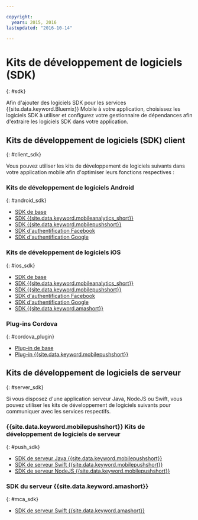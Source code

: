 ```yaml
---

copyright:
  years: 2015, 2016
lastupdated: "2016-10-14"

---
```

# Kits de développement de logiciels (SDK)
{: #sdk}

Afin d'ajouter des logiciels SDK pour les services {{site.data.keyword.Bluemix}} Mobile à votre application, choisissez les logiciels SDK à utiliser et configurez votre gestionnaire de dépendances afin d'extraire les logiciels SDK dans votre application.


## Kits de développement de logiciels (SDK) client
{: #client_sdk}

Vous pouvez utiliser les kits de développement de logiciels suivants dans
votre application mobile afin d'optimiser leurs fonctions respectives : 


### Kits de développement de logiciels Android
{: #android_sdk}

- [SDK de base](https://github.com/ibm-bluemix-mobile-services/bms-clientsdk-android-core) 
- [SDK {{site.data.keyword.mobileanalytics_short}}](https://github.com/ibm-bluemix-mobile-services/bms-clientsdk-android-analytics) 
- [SDK {{site.data.keyword.mobilepushshort}}](https://github.com/ibm-bluemix-mobile-services/bms-clientsdk-android-push) 
- [SDK d'authentification Facebook](https://github.com/ibm-bluemix-mobile-services/bms-clientsdk-android-security-facebookauthentication) 
- [SDK d'authentification Google](https://github.com/ibm-bluemix-mobile-services/bms-clientsdk-android-security-googleauthentication) 


### Kits de développement de logiciels iOS
{: #ios_sdk}

- [SDK de base](https://github.com/ibm-bluemix-mobile-services/bms-clientsdk-swift-core)
- [SDK {{site.data.keyword.mobileanalytics_short}}](https://github.com/ibm-bluemix-mobile-services/bms-clientsdk-swift-analytics) 
- [SDK {{site.data.keyword.mobilepushshort}}](https://github.com/ibm-bluemix-mobile-services/bms-clientsdk-swift-push) 
- [SDK d'authentification Facebook](https://github.com/ibm-bluemix-mobile-services/bms-clientsdk-swift-security-facebookauthentication)
- [SDK d'authentification Google](https://github.com/ibm-bluemix-mobile-services/bms-clientsdk-swift-security-googleauthentication) 
- [SDK {{site.data.keyword.amashort}}](https://github.com/ibm-bluemix-mobile-services/bms-clientsdk-swift-security) 


### Plug-ins Cordova
{: #cordova_plugin}

- [Plug-in de base](https://github.com/ibm-bluemix-mobile-services/bms-clientsdk-cordova-plugin-core)
- [Plug-in {{site.data.keyword.mobilepushshort}} ](https://github.com/ibm-bluemix-mobile-services/bms-clientsdk-cordova-plugin-push)


## Kits de développement de logiciels de serveur
{: #server_sdk}

Si vous disposez d'une application serveur Java, NodeJS ou Swift, vous
pouvez utiliser les kits de développement de logiciels suivants pour
communiquer avec les services respectifs.


### {{site.data.keyword.mobilepushshort}} Kits de développement de logiciels de serveur
{: #push_sdk}

- [SDK de serveur Java {{site.data.keyword.mobilepushshort}}](https://github.com/ibm-bluemix-mobile-services/bms-pushnotifications-serversdk-java) 
- [SDK de serveur Swift {{site.data.keyword.mobilepushshort}}](https://github.com/ibm-bluemix-mobile-services/bms-pushnotifications-serversdk-swift) 
- [SDK de serveur NodeJS {{site.data.keyword.mobilepushshort}}](https://github.com/ibm-bluemix-mobile-services/bms-pushnotifications-serversdk-nodejs)


### SDK du serveur {{site.data.keyword.amashort}}
{: #mca_sdk}

- [SDK de serveur Swift {{site.data.keyword.amashort}}](https://github.com/ibm-bluemix-mobile-services/bms-mca-serversdk-swift)


